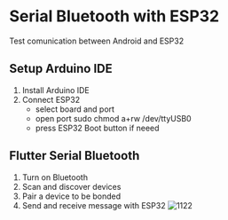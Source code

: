# Serial Bluetooth with ESP32 
Test comunication between Android and ESP32 
## Setup Arduino IDE 
1. Install Arduino IDE 
2. Connect ESP32 
    - select board and port 
    - open port sudo chmod a+rw /dev/ttyUSB0
    - press ESP32 Boot button if neeed 
## Flutter Serial Bluetooth 
1. Turn on Bluetooth 
2. Scan and discover devices 
3. Pair a device to be bonded 
4. Send and receive message with ESP32 
![1122](https://user-images.githubusercontent.com/20411077/139525803-bfafefd4-f3fa-41a9-a0d8-b3eec6d7496f.png)

